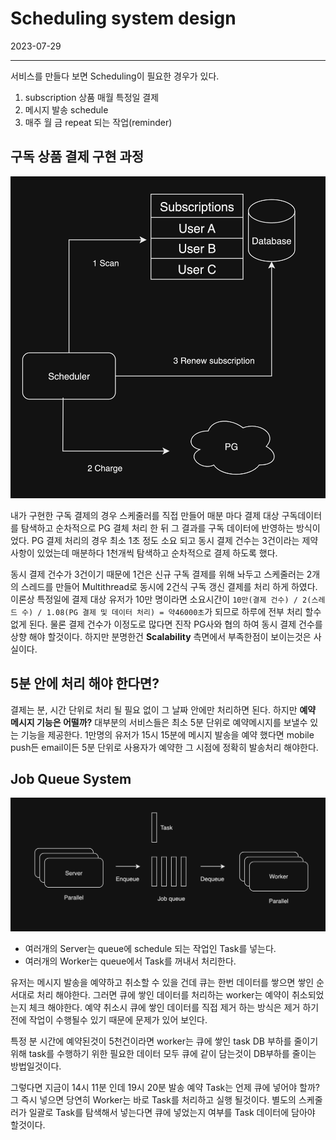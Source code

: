 # Scheduling system design

2023-07-29

---

서비스를 만들다 보면 Scheduling이 필요한 경우가 있다.

1. subscription 상품 매월 특정일 결제
1. 메시지 발송 schedule
1. 매주 월 금 repeat 되는 작업(reminder)

## 구독 상품 결제 구현 과정

![Subscription payment](i/2.png "Subscription payment")

내가 구현한 구독 결제의 경우 스케줄러를 직접 만들어 매분 마다 결제 대상 구독데이터를 탐색하고 순차적으로 PG 결체 처리 한 뒤 그 결과를 구독 데이터에 반영하는 방식이었다. PG 결제 처리의 경우 최소 1초 정도 소요 되고 동시 결제 건수는 3건이라는 제약사항이 있었는데 매분하다 1천개씩 탐색하고 순차적으로 결제 하도록 했다.

동시 결제 건수가 3건이기 때문에 1건은 신규 구독 결제를 위해 놔두고 스케줄러는 2개의 스레드를 만들어 Multithread로 동시에 2건식 구독 갱신 결제를 처리 하게 하였다. 이론상 특정일에 결제 대상 유저가 10만 명이라면 소요시간이 `10만(결제 건수) / 2(스레드 수) / 1.08(PG 결제 및 데이터 처리) = 약46000초`가 되므로 하루에 전부 처리 할수 없게 된다. 물론 결제 건수가 이정도로 많다면 진작 PG사와 협의 하여 동시 결제 건수를 상향 해야 할것이다. 하지만 분명한건 **Scalability** 측면에서 부족한점이 보이는것은 사실이다.

## 5분 안에 처리 해야 한다면?

결제는 분, 시간 단위로 처리 될 필요 없이 그 날짜 안에만 처리하면 된다. 하지만 **예약 메시지 기능은 어떨까?** 대부분의 서비스들은 최소 5분 단위로 예약메시지를 보낼수 있는 기능을 제공한다. 1만명의 유저가 15시 15분에 메시지 발송을 예약 했다면 mobile push든 email이든 5분 단위로 사용자가 예약한 그 시점에 정확히 발송처리 해야한다.

## Job Queue System

![Job queue](i/1.png "job queue")

- 여러개의 Server는 queue에 schedule 되는 작업인 Task를 넣는다.
- 여러개의 Worker는 queue에서 Task를 꺼내서 처리한다.

유저는 메시지 발송을 예약하고 취소할 수 있을 건데 큐는 한번 데이터를 쌓으면 쌓인 순서대로 처리 해야한다. 그러면 큐에 쌓인 데이터를 처리하는 worker는 예약이 취소되었는지 체크 해야한다. 예약 취소시 큐에 쌓인 데이터를 직접 제거 하는 방식은 제거 하기 전에 작업이 수행될수 있기 때문에 문제가 있어 보인다.

특정 분 시간에 예약된것이 5천건이라면 worker는 큐에 쌓인 task DB 부하를 줄이기 위해 task를 수행하기 위한 필요한 데이터 모두 큐에 같이 담는것이 DB부하를 줄이는 방법일것이다.

그렇다면 지금이 14시 11분 인데 19시 20분 발송 예약 Task는 언제 큐에 넣어야 할까? 그 즉시 넣으면 당연히 Worker는 바로 Task를 처리하고 실행 될것이다. 별도의 스케줄러가 일괄로 Task를 탐색해서 넣는다면 큐에 넣었는지 여부를 Task 데이터에 담아야 할것이다.
